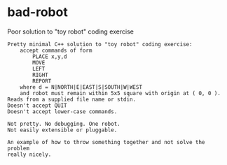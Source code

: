 bad-robot
=========

Poor solution to "toy robot" coding exercise

    Pretty minimal C++ solution to "toy robot" coding exercise:
        accept commands of form
            PLACE x,y,d
            MOVE
            LEFT
            RIGHT
            REPORT
        where d = N|NORTH|E|EAST|S|SOUTH|W|WEST
        and robot must remain within 5x5 square with origin at ( 0, 0 ).
    Reads from a supplied file name or stdin.
    Doesn't accept QUIT
    Doesn't accept lower-case commands.

    Not pretty. No debugging. One robot.
    Not easily extensible or pluggable.

    An example of how to throw something together and not solve the problem
    really nicely.
